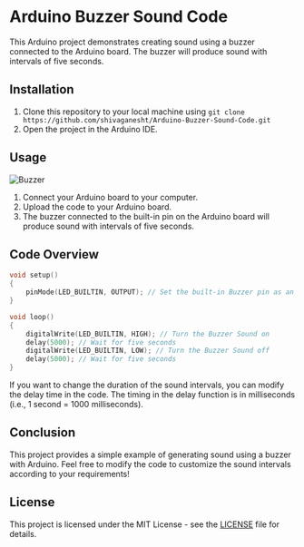 # Arduino Buzzer Sound Code

This Arduino project demonstrates creating sound using a buzzer connected to the Arduino board. The buzzer will produce sound with intervals of five seconds.

## Installation

1. Clone this repository to your local machine using `git clone https://github.com/shivaganesht/Arduino-Buzzer-Sound-Code.git`
2. Open the project in the Arduino IDE.

## Usage
![Buzzer](https://github.com/shivaganesht/Arduino-Buzzer-Sound-Code/assets/69391183/60d64ae9-d4b4-43b8-9993-b4109c81e780)

1. Connect your Arduino board to your computer.
2. Upload the code to your Arduino board.
3. The buzzer connected to the built-in pin on the Arduino board will produce sound with intervals of five seconds.

## Code Overview

```cpp
void setup()
{
    pinMode(LED_BUILTIN, OUTPUT); // Set the built-in Buzzer pin as an output
}

void loop()
{
    digitalWrite(LED_BUILTIN, HIGH); // Turn the Buzzer Sound on
    delay(5000); // Wait for five seconds
    digitalWrite(LED_BUILTIN, LOW); // Turn the Buzzer Sound off
    delay(5000); // Wait for five seconds
}
```

If you want to change the duration of the sound intervals, you can modify the delay time in the code. The timing in the delay function is in milliseconds (i.e., 1 second = 1000 milliseconds).

## Conclusion

This project provides a simple example of generating sound using a buzzer with Arduino. Feel free to modify the code to customize the sound intervals according to your requirements!

## License

This project is licensed under the MIT License - see the [LICENSE](LICENSE) file for details.
